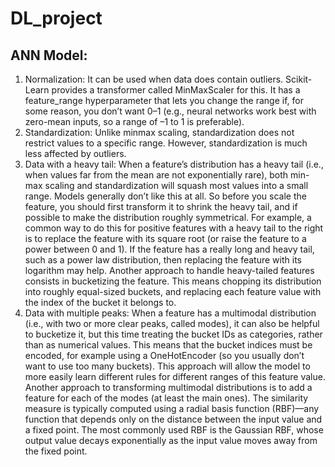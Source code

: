 # DL_project

## ANN Model:
1. Normalization: It can be used when data does contain outliers. Scikit-Learn provides a transformer called MinMaxScaler for this. It has a feature_range hyperparameter that lets you change the range if, for some 
reason, you don’t want 0–1 (e.g., neural networks work best with zero-mean inputs, so a range of –1 to 1 is preferable).
2. Standardization: Unlike minmax scaling, standardization does not restrict values to a specific range. However, standardization is much less affected by outliers. 
3. Data with a heavy tail: When a feature’s distribution has a heavy tail (i.e., when values far from the mean are not exponentially rare), both min-max scaling and standardization will squash most values into a small 
range. Models generally don’t like this at all. So before you scale the feature, you should first transform it to shrink the heavy tail, and if possible to make the distribution roughly symmetrical. For example, a 
common way to do this for positive features with a heavy tail to the right is to replace the feature with its square root (or raise the feature to a power between 0 and 1). If the feature has a really long and heavy tail, such as a power law distribution,
then replacing the feature with its logarithm may help. Another approach to handle heavy-tailed features consists in bucketizing the feature. This means chopping its distribution into roughly equal-sized buckets, and replacing each feature value with the index of the bucket it belongs to.
4. Data with multiple peaks: When a feature has a multimodal distribution (i.e., with two or more clear peaks, called modes), it can also be helpful to bucketize it, but this time treating the bucket IDs as categories,
rather than as numerical values. This means that the bucket indices must be encoded, for example using a OneHotEncoder (so you usually don’t want to use too many buckets). This approach will allow the model to more
easily learn different rules for different ranges of this feature value. Another approach to transforming multimodal distributions is to add a feature for each of the modes (at least the main ones). The similarity
measure is typically computed using a radial basis function (RBF)—any function that depends only on the distance between the input value and a fixed point. The most commonly used RBF is the Gaussian RBF, whose output
value decays exponentially as the input value moves away from the fixed point.
